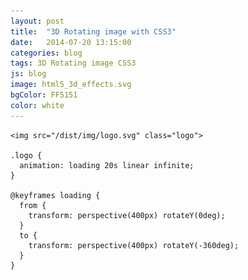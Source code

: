 ```yaml
---
layout: post
title:  "3D Rotating image with CSS3"
date:   2014-07-20 13:15:00
categories: blog
tags: 3D Rotating image CSS3
js: blog
image: html5_3d_effects.svg
bgColor: FF5151
color: white
---
```



<style>
	.header-image {
		width: 140px;
		height: 140px;
		margin: 2em auto;
		display: block;
	  -webkit-animation: loading 20s linear infinite;
	  	 -moz-animation: loading 20s linear infinite;
	  				animation: loading 20s linear infinite;
	}

	@-webkit-keyframes loading {
	  from {
	    -webkit-transform: perspective(800px) rotateY(0deg); }

	  to {
	    -webkit-transform: perspective(800px) rotateY(-360deg); }
	}
	@-moz-keyframes loading {
	  from {
	    -moz-transform: perspective(400px) rotateY(0deg); }

	  to {
	    -moz-transform: perspective(400px) rotateY(-360deg); }
	}
	@keyframes loading {
	  from {
	    transform: perspective(400px) rotateY(0deg); }

	  to {
	    transform: perspective(400px) rotateY(-360deg); }
	}
</style>

	<img src="/dist/img/logo.svg" class="logo">

	.logo {
      animation: loading 20s linear infinite;
	}

	@keyframes loading {
      from { 
        transform: perspective(400px) rotateY(0deg); 
      }
      to { 
        transform: perspective(400px) rotateY(-360deg); 
      }
	}
